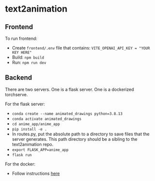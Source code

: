 # text2animation

## Frontend

To run frontend:

- Create `frontend/.env` file that contains:
  `VITE_OPENAI_API_KEY = "YOUR KEY HERE"`
- Build: `npm build`
- Run: `npm run dev`

## Backend

There are two servers. One is a flask server. One is a dockerized torchserve.

For the flask server:

- `conda create --name animated_drawings python=3.8.13`
- `conda activate animated_drawings`
- `cd anime_app/anime_app`
- `pip install -e .`
- In routes.py, put the absolute path to a directory to save files that the server generates. This path directory should be a sibling to the text2animation repo.
- `export FLASK_APP=anime_app`
- `flask run`

For the docker:

- Follow instructions [here](https://github.com/facebookresearch/AnimatedDrawings/tree/main)
